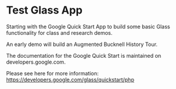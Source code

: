 Test Glass App
========================

Starting with the Google Quick Start App to build some basic Glass 
functionality for class and research demos.

An early demo will build an Augmented Bucknell History Tour.

The documentation for the Google Quick Start is maintained on developers.google.com.

Please see here for more information:
https://developers.google.com/glass/quickstart/php
